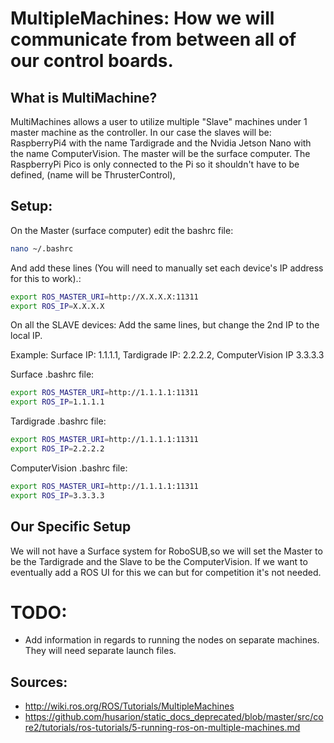 # MultipleMachines: How we will communicate from between all of our control boards.

## What is MultiMachine?
MultiMachines allows a user to utilize multiple "Slave" machines under 1 master machine as the controller. In our case the slaves will be: RaspberryPi4 with the name Tardigrade and the Nvidia Jetson Nano with the name ComputerVision. The master will be the surface computer. The RaspberryPi Pico is only connected to the Pi so it shouldn't have to be defined, (name will be ThrusterControl), 

## Setup: 

On the Master (surface computer) edit the bashrc file:

```bash
nano ~/.bashrc
```

And add these lines (You will need to manually set each device's IP address for this to work).:

```bash
export ROS_MASTER_URI=http://X.X.X.X:11311
export ROS_IP=X.X.X.X
```

On all the SLAVE devices:
Add the same lines, but change the 2nd IP to the local IP.

Example:
Surface IP: 1.1.1.1, Tardigrade IP: 2.2.2.2, ComputerVision IP 3.3.3.3

Surface .bashrc file:

```bash
export ROS_MASTER_URI=http://1.1.1.1:11311
export ROS_IP=1.1.1.1
```

Tardigrade .bashrc file:

```bash
export ROS_MASTER_URI=http://1.1.1.1:11311
export ROS_IP=2.2.2.2
```

ComputerVision .bashrc file:

```bash
export ROS_MASTER_URI=http://1.1.1.1:11311
export ROS_IP=3.3.3.3
```

## Our Specific Setup

We will not have a Surface system for RoboSUB,so we will set the Master to be the Tardigrade and the Slave to be the ComputerVision. If we want to eventually add a ROS UI for this we can but for competition it's not needed. 

# TODO:
- Add information in regards to running the nodes on separate machines. They will need separate launch files. 

## Sources: 
- http://wiki.ros.org/ROS/Tutorials/MultipleMachines
- https://github.com/husarion/static_docs_deprecated/blob/master/src/core2/tutorials/ros-tutorials/5-running-ros-on-multiple-machines.md